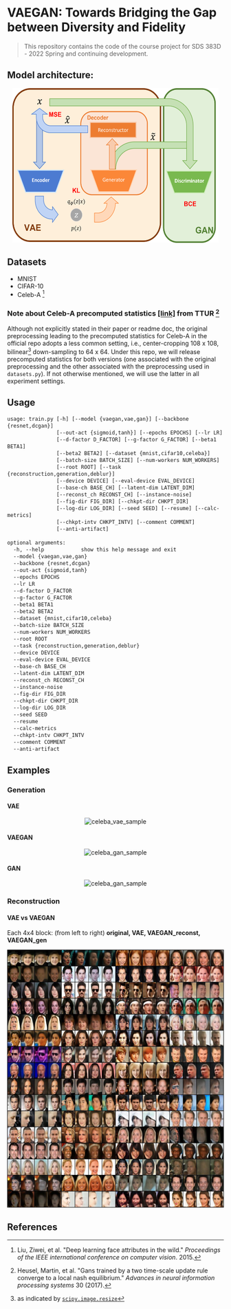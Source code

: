 # VAEGAN: Towards Bridging the Gap between Diversity and Fidelity

> This repository contains the code of the course project for SDS 383D - 2022 Spring and continuing development.

## Model architecture:

<p align="center">
<img alt="model architecture" src="./assets/model_architecture.png" height=360 width=480>
</p>

## Datasets
- MNIST
- CIFAR-10
- Celeb-A [^1]

### Note about Celeb-A precomputed statistics [[link]](http://bioinf.jku.at/research/ttur/ttur_stats/fid_stats_celeba.npz) from TTUR [^2]

Although not explicitly stated in their paper or readme doc, the original preprocessing leading to the precomputed statistics for Celeb-A in the official repo adopts a less common setting, i.e., center-cropping 108 x 108, bilinear[^3] down-sampling to 64 x 64. Under this repo, we will release precomputed statistics for both versions (one associated with the original preprocessing and the other associated with the preprocessing used in `datasets.py`). If not otherwise mentioned, we will use the latter in all experiment settings.

## Usage

```shell
usage: train.py [-h] [--model {vaegan,vae,gan}] [--backbone {resnet,dcgan}]
                [--out-act {sigmoid,tanh}] [--epochs EPOCHS] [--lr LR]
                [--d-factor D_FACTOR] [--g-factor G_FACTOR] [--beta1 BETA1]
                [--beta2 BETA2] [--dataset {mnist,cifar10,celeba}]
                [--batch-size BATCH_SIZE] [--num-workers NUM_WORKERS]
                [--root ROOT] [--task {reconstruction,generation,deblur}]
                [--device DEVICE] [--eval-device EVAL_DEVICE]
                [--base-ch BASE_CH] [--latent-dim LATENT_DIM]
                [--reconst_ch RECONST_CH] [--instance-noise]
                [--fig-dir FIG_DIR] [--chkpt-dir CHKPT_DIR]
                [--log-dir LOG_DIR] [--seed SEED] [--resume] [--calc-metrics]
                [--chkpt-intv CHKPT_INTV] [--comment COMMENT]
                [--anti-artifact]

optional arguments:
  -h, --help            show this help message and exit
  --model {vaegan,vae,gan}
  --backbone {resnet,dcgan}
  --out-act {sigmoid,tanh}
  --epochs EPOCHS
  --lr LR
  --d-factor D_FACTOR
  --g-factor G_FACTOR
  --beta1 BETA1
  --beta2 BETA2
  --dataset {mnist,cifar10,celeba}
  --batch-size BATCH_SIZE
  --num-workers NUM_WORKERS
  --root ROOT
  --task {reconstruction,generation,deblur}
  --device DEVICE
  --eval-device EVAL_DEVICE
  --base-ch BASE_CH
  --latent-dim LATENT_DIM
  --reconst_ch RECONST_CH
  --instance-noise
  --fig-dir FIG_DIR
  --chkpt-dir CHKPT_DIR
  --log-dir LOG_DIR
  --seed SEED
  --resume
  --calc-metrics
  --chkpt-intv CHKPT_INTV
  --comment COMMENT
  --anti-artifact
```

## Examples

### Generation

#### VAE

<p align="center">
<img alt="celeba_vae_sample" src="assets/celeba_vae.webp" />
</p>

#### VAEGAN

<p align="center">
<img alt="celeba_gan_sample" src="assets/celeba_vaegan.webp" />
</p>

#### GAN

<p align="center">
<img alt="celeba_gan_sample" src="assets/celeba_gan.webp" />
</p>

### Reconstruction

#### VAE vs VAEGAN

Each 4x4 block: (from left to right) **original, VAE, VAEGAN_reconst, VAEGAN_gen**

<p align="center">
<img alt="celeba_reconst" src="assets/celeba_reconst_vae_vs_vaegan.jpg" height=600 width=600 />
</p>


## References

[^1]: Liu, Ziwei, et al. "Deep learning face attributes in the wild." *Proceedings of the IEEE international conference on computer vision*. 2015.
[^2]: Heusel, Martin, et al. "Gans trained by a two time-scale update rule converge to a local nash equilibrium." *Advances in neural information processing systems* 30 (2017).
[^3]: as indicated by [`scipy.image.resize`](https://github.com/scipy/scipy/blob/v0.14.0/scipy/misc/pilutil.py#L391)

